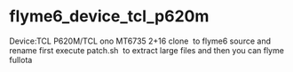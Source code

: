 # flyme6_device_tcl_p620m
Device:TCL P620M/TCL ono
MT6735
2+16
clone  to  flyme6 source and rename
first execute patch.sh  to extract large files
and then you can flyme fullota
